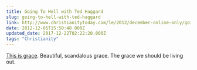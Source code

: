 ```yaml
---
title: Going To Hell with Ted Haggard
slug: going-to-hell-with-ted-haggard
link: http://www.christianitytoday.com/le/2012/december-online-only/going-to-hell-with-ted-haggard.html
date: 2012-12-05T15:50:48.000Z
updated_date: 2017-12-22T02:22:20.000Z
tags: "Christianity"
---
```


[This is grace](http://www.christianitytoday.com/le/2012/december-online-only/going-to-hell-with-ted-haggard.html). Beautiful, scandalous grace. The grace we should be living out.
